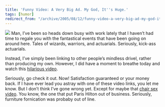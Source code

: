 ```yaml
---
title: 'Funny Video: A Very Big Ad. My God, It''s Huge.'
tags: [humor]
redirect_from: "/archive/2005/08/12/funny-video-a-very-big-ad-my-god-its-huge.aspx/"
---
```


![](https://haacked.com/assets/images/BigAd.jpg) Man, I’ve been so heads down
busy with work lately that I haven’t had time to regale you with the
fantastical events that have been going on around here. Tales of
wizards, warriors, and actuarials. Seriously, kick-ass actuarials.

Instead, I’ve simply been linking to other people’s mindless drivel,
rather than producing my own. However, I did have a moment to breathe
today and watch this [hilarious
video](http://www.hugi.is/hahradi/bigboxes.php?box_id=51208&f_id=1395).

Seriously, go check it out. Now! Satisfaction guaranteed or your money
back. If I have ever lead you astray with one of these video links, you
let me know. But I don’t think I’ve gone wrong yet. Except for maybe
that [chair sex video](https://haacked.com/archive/2005/07/11/roof-sex.aspx/).
You know, the one that put Paris Hilton out of business. Seriously,
furniture fornication was probaby out of line.

